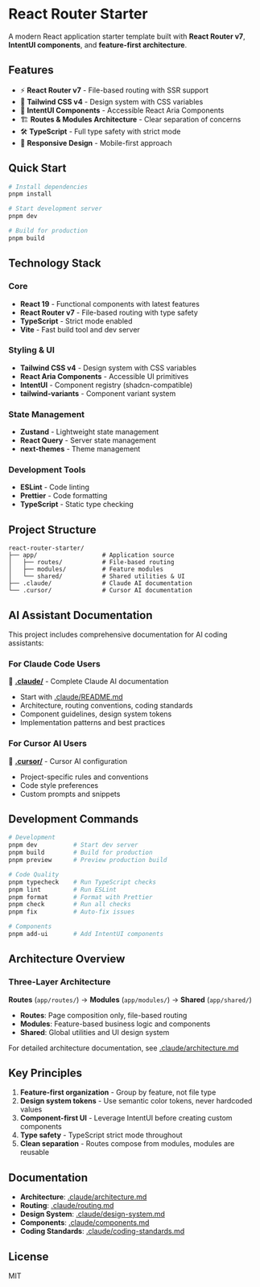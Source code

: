 # React Router Starter

A modern React application starter template built with **React Router v7**, **IntentUI components**, and **feature-first architecture**.

## Features

- ⚡ **React Router v7** - File-based routing with SSR support
- 🎨 **Tailwind CSS v4** - Design system with CSS variables
- 🧩 **IntentUI Components** - Accessible React Aria Components
- 🏗️ **Routes & Modules Architecture** - Clear separation of concerns
- 🛠️ **TypeScript** - Full type safety with strict mode
- 📱 **Responsive Design** - Mobile-first approach

## Quick Start

```bash
# Install dependencies
pnpm install

# Start development server
pnpm dev

# Build for production
pnpm build
```

## Technology Stack

### Core
- **React 19** - Functional components with latest features
- **React Router v7** - File-based routing with type safety
- **TypeScript** - Strict mode enabled
- **Vite** - Fast build tool and dev server

### Styling & UI
- **Tailwind CSS v4** - Design system with CSS variables
- **React Aria Components** - Accessible UI primitives
- **IntentUI** - Component registry (shadcn-compatible)
- **tailwind-variants** - Component variant system

### State Management
- **Zustand** - Lightweight state management
- **React Query** - Server state management
- **next-themes** - Theme management

### Development Tools
- **ESLint** - Code linting
- **Prettier** - Code formatting
- **TypeScript** - Static type checking

## Project Structure

```
react-router-starter/
├── app/                  # Application source
│   ├── routes/           # File-based routing
│   ├── modules/          # Feature modules
│   └── shared/           # Shared utilities & UI
├── .claude/              # Claude AI documentation
└── .cursor/              # Cursor AI documentation
```

## AI Assistant Documentation

This project includes comprehensive documentation for AI coding assistants:

### For Claude Code Users
📁 **[.claude/](.claude/)** - Complete Claude AI documentation
- Start with [.claude/README.md](.claude/README.md)
- Architecture, routing conventions, coding standards
- Component guidelines, design system tokens
- Implementation patterns and best practices

### For Cursor AI Users
📁 **[.cursor/](.cursor/)** - Cursor AI configuration
- Project-specific rules and conventions
- Code style preferences
- Custom prompts and snippets

## Development Commands

```bash
# Development
pnpm dev          # Start dev server
pnpm build        # Build for production
pnpm preview      # Preview production build

# Code Quality
pnpm typecheck    # Run TypeScript checks
pnpm lint         # Run ESLint
pnpm format       # Format with Prettier
pnpm check        # Run all checks
pnpm fix          # Auto-fix issues

# Components
pnpm add-ui       # Add IntentUI components
```

## Architecture Overview

### Three-Layer Architecture

**Routes** (`app/routes/`) → **Modules** (`app/modules/`) → **Shared** (`app/shared/`)

- **Routes**: Page composition only, file-based routing
- **Modules**: Feature-based business logic and components
- **Shared**: Global utilities and UI design system

For detailed architecture documentation, see [.claude/architecture.md](.claude/architecture.md)

## Key Principles

1. **Feature-first organization** - Group by feature, not file type
2. **Design system tokens** - Use semantic color tokens, never hardcoded values
3. **Component-first UI** - Leverage IntentUI before creating custom components
4. **Type safety** - TypeScript strict mode throughout
5. **Clean separation** - Routes compose from modules, modules are reusable

## Documentation

- **Architecture**: [.claude/architecture.md](.claude/architecture.md)
- **Routing**: [.claude/routing.md](.claude/routing.md)
- **Design System**: [.claude/design-system.md](.claude/design-system.md)
- **Components**: [.claude/components.md](.claude/components.md)
- **Coding Standards**: [.claude/coding-standards.md](.claude/coding-standards.md)

## License

MIT